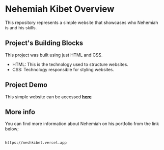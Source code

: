 # Nehemiah Kibet Overview  
This repository represents a simple website that showcases who Nehemiah is and his skills.  

## Project's Building Blocks
This project was built using just HTML and CSS.  
   - HTML: This is the technology used to structure websites.  
   - CSS: Technology responsible for styling websites.  
## Project Demo  
This simple website can be accessed **[here](https://github.resume)**  

## More info  
You can find more information about Nehemiah on his portfolio from the link below;
##
    https://neshkibet.vercel.app
##
